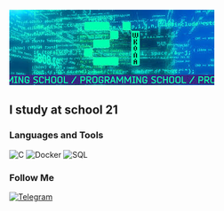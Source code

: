 [![Header](https://github.com/krl4k/krl4k/blob/main/assets/21.jpeg)](https://github.com/krl4k)

## I study at school 21

### Languages and Tools

![C](https://img.shields.io/badge/-073a87??style=flat-square&logo=c)
![Docker](https://img.shields.io/badge/-Docker-0C1117??style=flat-square&logo=docker)
![SQL](https://img.shields.io/badge/-SQL-0C1117??style=flat-square&logo=mysql)

### Follow Me

[![Telegram](https://img.shields.io/badge/-Telegram-0C1117??style=flat-square&logo=Telegram)](t-do.ru/krl4k)